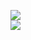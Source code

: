 [![](https://img.shields.io/badge/Made%20With-Github%20Spray-lightgrey.svg?style=for-the-badge&logo=github)](https://github.com/Annihil/github-spray#26099)  
[![](https://i.imgur.com/2DrTn0Z.gif)](https://github.com/Annihil/github-spray)